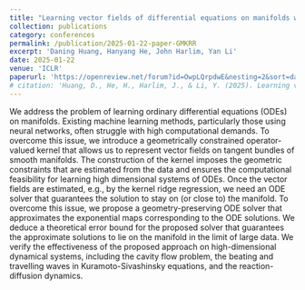 ```yaml
---
title: "Learning vector fields of differential equations on manifolds with geometrically constrained operator-valued kernels"
collection: publications
category: conferences
permalink: /publication/2025-01-22-paper-GMKRR
excerpt: 'Daning Huang, Hanyang He, John Harlim, Yan Li'
date: 2025-01-22
venue: 'ICLR'
paperurl: 'https://openreview.net/forum?id=OwpLQrpdwE&nesting=2&sort=date-desc'
# citation: 'Huang, D., He, H., Harlim, J., & Li, Y. (2025). Learning vector fields of differential equations on manifolds with geometrically constrained operator-valued kernels. In International Conference on Learning Representations (ICLR 2025).'
---
```


We address the problem of learning ordinary differential equations (ODEs) on manifolds. Existing machine learning methods, particularly those using neural networks, often struggle with high computational demands. To overcome this issue, we introduce a geometrically constrained operator-valued kernel that allows us to represent vector fields on tangent bundles of smooth manifolds. The construction of the kernel imposes the geometric constraints that are estimated from the data and ensures the computational feasibility for learning high dimensional systems of ODEs. Once the vector fields are estimated, e.g., by the kernel ridge regression, we need an ODE solver that guarantees the solution to stay on (or close to) the manifold. To overcome this issue, we propose a geometry-preserving ODE solver that approximates the exponential maps corresponding to the ODE solutions. We deduce a theoretical error bound for the proposed solver that guarantees the approximate solutions to lie on the manifold in the limit of large data. We verify the effectiveness of the proposed approach on high-dimensional dynamical systems, including the cavity flow problem, the beating and travelling waves in Kuramoto-Sivashinsky equations, and the reaction-diffusion dynamics.
